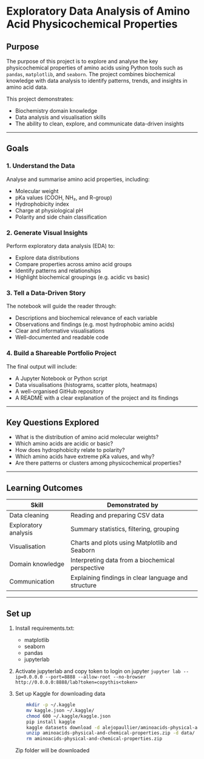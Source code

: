 # Exploratory Data Analysis of Amino Acid Physicochemical Properties

## Purpose

The purpose of this project is to explore and analyse the key physicochemical properties of amino acids using Python tools such as `pandas`, `matplotlib`, and `seaborn`. The project combines biochemical knowledge with data analysis to identify patterns, trends, and insights in amino acid data.

This project demonstrates:
- Biochemistry domain knowledge
- Data analysis and visualisation skills
- The ability to clean, explore, and communicate data-driven insights

---

## Goals

### 1. Understand the Data
Analyse and summarise amino acid properties, including:
- Molecular weight
- pKa values (COOH, NH₂, and R-group)
- Hydrophobicity index
- Charge at physiological pH
- Polarity and side chain classification

### 2. Generate Visual Insights
Perform exploratory data analysis (EDA) to:
- Explore data distributions
- Compare properties across amino acid groups
- Identify patterns and relationships
- Highlight biochemical groupings (e.g. acidic vs basic)

### 3. Tell a Data-Driven Story
The notebook will guide the reader through:
- Descriptions and biochemical relevance of each variable
- Observations and findings (e.g. most hydrophobic amino acids)
- Clear and informative visualisations
- Well-documented and readable code

### 4. Build a Shareable Portfolio Project
The final output will include:
- A Jupyter Notebook or Python script
- Data visualisations (histograms, scatter plots, heatmaps)
- A well-organised GitHub repository
- A README with a clear explanation of the project and its findings

---

## Key Questions Explored

- What is the distribution of amino acid molecular weights?
- Which amino acids are acidic or basic?
- How does hydrophobicity relate to polarity?
- Which amino acids have extreme pKa values, and why?
- Are there patterns or clusters among physicochemical properties?

---

## Learning Outcomes

| Skill              | Demonstrated by                                      |
|-------------------|-------------------------------------------------------|
| Data cleaning      | Reading and preparing CSV data                        |
| Exploratory analysis | Summary statistics, filtering, grouping            |
| Visualisation      | Charts and plots using Matplotlib and Seaborn        |
| Domain knowledge   | Interpreting data from a biochemical perspective      |
| Communication      | Explaining findings in clear language and structure   |

---


## Set up

1. Install requirements.txt:
    - matplotlib
    - seaborn
    - pandas
    - jupyterlab 
2. Activate jupyterlab and copy token to login on jupyter
`jupyter lab --ip=0.0.0.0 --port=8888 --allow-root --no-browser`
`http://0.0.0.0:8888/lab?token=copythis<token>`
3. Set up Kaggle for downloading data

    ``` bash
        mkdir -p ~/.kaggle
        mv kaggle.json ~/.kaggle/
        chmod 600 ~/.kaggle/kaggle.json
        pip install kaggle
        kaggle datasets download -d alejopaullier/aminoacids-physical-and-chemical-properties
        unzip aminoacids-physical-and-chemical-properties.zip -d data/
        rm aminoacids-physical-and-chemical-properties.zip

    ```
    Zip folder will be downloaded